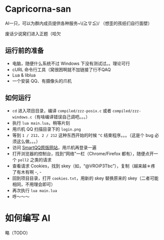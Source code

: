 Capricorna-san
==============

AI一只，可以为群内成员提供各种服务~\\(≧∇≦)/ （想歪的孩纸们自行面壁）

废话少说窝们进入正题（哈欠

运行前的准备
------------

* 电脑，随便什么系统不过 Windows 下没有测试过。。理论可行
* cURL 命令行工具（窝很困啊就不加链接了行不QAQ
* Lua & liblua
* 一个安装 QQ、有摄像头的爪机

如何运行
--------

* `cd` 进入项目目录，编译 `compiled/zzz-posix.c` 或者 `compiled/zzz-windows.c`（有啥编译错误自己调吧。。。）
* 执行 `lua main.lua`，稍等片刻
* 用爪机 QQ 扫描目录下的 `login.png`
* 等到 `1 / 212`、`2 / 212` 这种东西开始的时候 `^C` 结束程序。。。（这是个 bug 必须这么做。。。）
* 访问 [SmartQQ原版网站](http://w.qq.com/)，用爪机再登录一遍
* 打开浏览器的控制台，找到“网络”一栏（Chrome/Firefox 都有），随便点开一个 `poll2` 之类的请求
* 查看请求 Cookies，找到 skey（如，“@VROiP3Tbc”），复制（越来越＊疼了有木有啊 -, -
* 回到项目目录，打开 `cookies.txt`，用新的 skey 替换原来的 skey（二者可能相同，不用理会即可）
* 再次执行 `lua main.lua`
* 呼～～～

如何编写 AI
===========

略（TODO）
